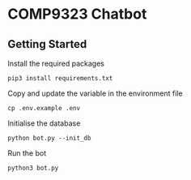 # COMP9323 Chatbot

## Getting Started

Install the required packages

    pip3 install requirements.txt

Copy and update the variable in the environment file

    cp .env.example .env

Initialise the database

    python bot.py --init_db

Run the bot

    python3 bot.py